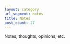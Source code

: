 ```yaml
---
layout: category
url_segment: notes
title: Notes
post_count: 27
---
```


Notes, thoughts, opinions, etc.
